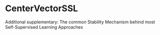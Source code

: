 # CenterVectorSSL
Additional supplementary: The common Stability Mechanism behind most Self-Supervised Learning Approaches
